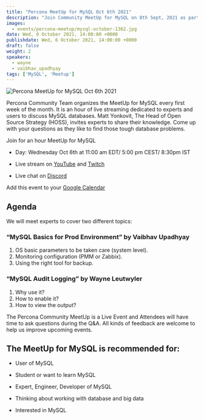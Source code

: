 ```yaml
---
title: "Percona MeetUp for MySQL Oct 6th 2021"
description: "Join Community MeetUp for MySQL on 8th Sept, 2021 as part of a monthly regular event hosted by Matt Yonkovit, Head of Open Source Strategy at Percona."
images:
  - events/percona-meetup/mysql-october-1362.jpg
date: Wed, 6 October 2021, 14:00:00 +0000
publishdate: Wed, 6 October 2021, 14:00:00 +0000
draft: false
weight: 2
speakers:
  - wayne
  - vaibhav_upadhyay
tags: ['MySQL', 'Meetup']
---
```


![Percona MeetUp for MySQL Oct 6th 2021](events/percona-meetup/mysql-october-1920.jpg)

Percona Community Team organizes the MeetUp for MySQL every first week of the month. It is an hour of live streaming dedicated to experts and users to discuss MySQL databases. Matt Yonkovit, The Head of Open Source Strategy (HOSS), invites experts to share their knowledge. Come up with your questions as they like to find those tough database problems.

Join for an hour MeetUp for MySQL

* Day: Wednesday Oct 6th at 11:00 am EDT/ 5:00 pm CEST/ 8:30pm IST

* Live stream on [YouTube](https://www.youtube.com/watch?v=KULzKh2H8XA) and [Twitch](https://www.twitch.tv/perconalive)

* Live chat on [Discord](http://per.co.na/discord)

Add this event to your [Google Calendar](https://calendar.google.com/event?action=TEMPLATE&tmeid=NjIzMGF1YTgyZnRzdTZqNmg1ZmN2bTZzZGNfMjAyMTEwMDZUMTUwMDAwWiBjX3A3ZmF2NGNzaWk1ajV2ZHNvaGkwcTh2aTQ4QGc&tmsrc=c_p7fav4csii5j5vdsohi0q8vi48%40group.calendar.google.com&scp=ALL)

## Agenda 

We will meet experts to cover two different topics:

### “MySQL Basics for Prod Environment” by Vaibhav Upadhyay

1. OS basic parameters to be taken care (system level).
2. Monitoring configuration (PMM or Zabbix).
3. Using the right tool for backup.

### “MySQL Audit Logging” by Wayne Leutwyler

1. Why use it?
2. How to enable it?
3. How to view the output?

The Percona Community MeetUp is a Live Event and Attendees will have time to ask questions during the Q&A. All kinds of feedback are welcome to help us improve upcoming events.

## The MeetUp for MySQL is recommended for: 

* User of MySQL

* Student or want to learn MySQL

* Expert, Engineer, Developer of MySQL

* Thinking about working with database and big data

* Interested in MySQL
